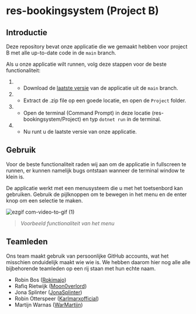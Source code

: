 # res-bookingsystem (Project B)

## Introductie
Deze repository bevat onze applicatie die we gemaakt hebben voor  project B met alle up-to-date code in de ``main`` branch. 

Als u onze applicatie wilt runnen, volg deze stappen voor de beste functionaliteit:

1. - Download de [laatste versie](https://github.com/Moon0verlord/res-bookingsystem/archive/refs/heads/main.zip) van de applicatie uit de ```main``` branch.
2. - Extract de .zip file op een goede locatie, en open de ```Project``` folder.
3. - Open de terminal (Command Prompt) in deze locatie (res-bookingsystem/Project) en typ ```dotnet run``` in de terminal.
4. - Nu runt u de laatste versie van onze applicatie.

## Gebruik
Voor de beste functionaliteit raden wij aan om de applicatie in fullscreen te runnen, er kunnen namelijk bugs ontstaan wanneer de terminal window te klein is.

De applicatie werkt met een menusysteem die u met het toetsenbord kan gebruiken. Gebruik de pijlknoppen om te bewegen in het menu en de enter knop om een selectie te maken.

![ezgif com-video-to-gif (1)](https://github.com/Moon0verlord/res-bookingsystem/assets/103335427/5db069c3-64a5-40b4-b24c-5e75316c5c28)

>*Voorbeeld functionaliteit van het menu*

## Teamleden
Ons team maakt gebruik van persoonlijke GitHub accounts, wat het misschien onduidelijk maakt wie wie is. We hebben daarom hier nog alle alle bijbehorende teamleden op een rij staan met hun echte naam.

- Robin Bos ([Rokimajo](https://github.com/Rokimajo))
- Rafiq Rietwijk ([Moon0verlord](https://github.com/Moon0verlord))
- Jona Splinter ([JonaSplinter](https://github.com/JonaSplinter))
- Robin Otterspeer ([Karlmarxofficial](https://github.com/Karlmarxofficial))
- Martijn Warnas ([WarMartijn](https://github.com/WarMartijn))
